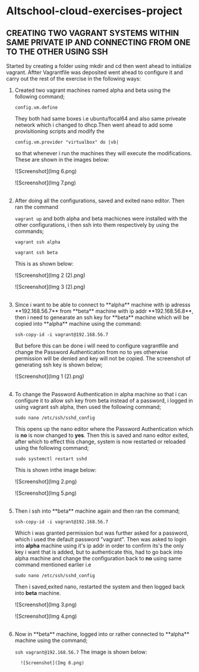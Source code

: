# Altschool-cloud-exercises-project   
## CREATING TWO VAGRANT SYSTEMS WITHIN SAME PRIVATE IP AND CONNECTING FROM ONE TO THE OTHER USING SSH 
Started by creating a folder using mkdir and cd then went ahead to initialize vagrant. Aftter Vagrantfile was deposited went ahead to configure it and carry out the rest of the exercise in the following ways: 
<ol>
<li>Created two vagrant machines named alpha and beta using the following command;

`config.vm.define`

They both had same boxes i.e ubuntu/focal64 and also same priveate network which i changed to dhcp.Then went ahead to add some provisitioning scripts and modify the

 `config.vm.provider "virtualbox" do |vb|`

 so that whenever i run the machines they will execute the modifications. These are shown in the images below:

![Screenshot](Img 6.png)

![Screenshot](Img 7.png)

</li><br>
<li>After doing all the configurations, saved and exited nano editor. Then ran the command 

`vagrant up` and both alpha and beta machicnes were installed with the other configurations, i then ssh into them respectively by using the commands;

`vagrant ssh alpha` 

`vagrant ssh beta`

This is as shown below:

![Screenshot](Img 2 (2).png)

![Screenshot](Img 3 (2).png)
</li><br>
<li> Since i want to be able to connect to **alpha** machine with ip adresss **192.168.56.7** from   **beta** machine with ip addr **192.168.56.8**, then i need to genearate an ssh key for **beta** machine which will be copied into **alpha** machine using the command:

`ssh-copy-id -i vagrant@192.168.56.7`

But before this can be done i will need to configure vagrantfile and change the Password Authentication from no to yes otherwise permission will be denied and key will not be copied. The screenshot of generating ssh key is shown below;

![Screenshot](Img 1 (2).png)
 </li><br>

<li>To change the Password Authentication in alpha machine so that i can configure it to allow ssh key from beta instead of a password, i logged in using vagrant ssh alpha, then used the following command;

`sudo nano /etc/ssh/sshd_config`

 This opens up the nano editor where the Password Authentication which is **no** is now changed to **yes**. Then this is saved and nano editor exited, after which to effect this change, system is now restarted or reloaded using the following command;

 `sudo systemctl restart sshd`

 This is shown inthe image below:

 ![Screenshot](Img 2.png)

![Screenshot](Img 5.png)
</li><br>
<li>Then i ssh into **beta** machine again and then ran the command;

`ssh-copy-id -i vagrant@192.168.56.7`

 Which i was granted permission but was further asked for a password, which i used the default password "vagrant". Then was asked to login into **alpha** machine using it's ip addr in order to confirm its's the only key i want that is added, but to authenticate this, had to go back into alpha machine and change the configuration back to **no** using same command mentioned earlier i.e 

`sudo nano /etc/ssh/sshd_config`

Then i saved,exited nano, restarted the system and then logged back into **beta** machine.

 ![Screenshot](Img 3.png)

 ![Screenshot](Img 4.png)

  </li><br>
<li>Now in **beta** machine, logged into or rather connected to **alpha** machine using the command;

`ssh vagrant@192.168.56.7`
 The image is shown below:

      ![Screenshot](Img 8.png)

</li>

</ol>







